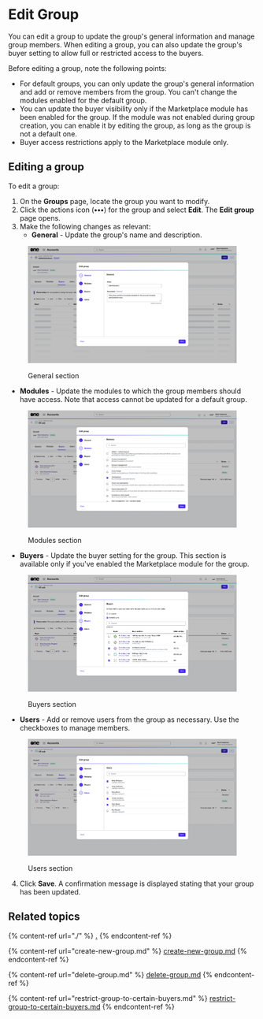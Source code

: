 # Edit Group

You can edit a group to update the group's general information and manage group members. When editing a group, you can also update the group's buyer setting to allow full or restricted access to the buyers.

Before editing a group, note the following points:

* For default groups, you can only update the group's general information and add or remove members from the group. You can't change the modules enabled for the default group.
* You can update the buyer visibility only if the Marketplace module has been enabled for the group. If the module was not enabled during group creation, you can enable it by editing the group, as long as the group is not a default one.
* &#x20;Buyer access restrictions apply to the Marketplace module only.

## Editing a group

To edit a group:

1. On the **Groups** page, locate the group you want to modify.&#x20;
2. Click the actions icon (**•••**) for the group and select **Edit**. The **Edit group** page opens.
3. Make the following changes as relevant:
   * **General** - Update the group's name and description.

<figure><img src="../../../.gitbook/assets/EditGroup.png" alt=""><figcaption><p>General section</p></figcaption></figure>

* **Modules** - Update the modules to which the group members should have access. Note that access cannot be updated for a default group.

<figure><img src="../../../.gitbook/assets/ModulesEditGroup.png" alt=""><figcaption><p>Modules section</p></figcaption></figure>

* **Buyers** - Update the buyer setting for the group. This section is available only if you've enabled the Marketplace module for the group.

<figure><img src="../../../.gitbook/assets/BuyerEditGroup.png" alt=""><figcaption><p>Buyers section</p></figcaption></figure>

* **Users** - Add or remove users from the group as necessary. Use the checkboxes to manage members.

<figure><img src="../../../.gitbook/assets/EditGroupUsers.png" alt=""><figcaption><p>Users section</p></figcaption></figure>

4. Click **Save**. A confirmation message is displayed stating that your group has been updated.

## Related topics

{% content-ref url="./" %}
[.](./)
{% endcontent-ref %}

{% content-ref url="create-new-group.md" %}
[create-new-group.md](create-new-group.md)
{% endcontent-ref %}

{% content-ref url="delete-group.md" %}
[delete-group.md](delete-group.md)
{% endcontent-ref %}

{% content-ref url="restrict-group-to-certain-buyers.md" %}
[restrict-group-to-certain-buyers.md](restrict-group-to-certain-buyers.md)
{% endcontent-ref %}
